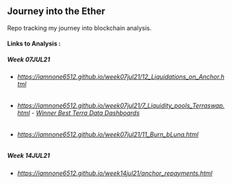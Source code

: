 ## Journey into the Ether

Repo tracking my journey into blockchain analysis. 

#### Links to Analysis : 

##### Week 07JUL21
* ###### <https://iamnone6512.github.io/week07jul21/12_Liquidations_on_Anchor.html> 
* ###### <https://iamnone6512.github.io/week07jul21/7_Liquidity_pools_Terraswap.html>  - [Winner Best Terra Data Dashboards](https://blog.flipsidecrypto.com/best-terra-datadashboard-july-12/) 
* ###### <https://iamnone6512.github.io/week07jul21/11_Burn_bLuna.html>   

##### Week 14JUL21
* ###### <https://iamnone6512.github.io/week14jul21/anchor_repayments.html> 
